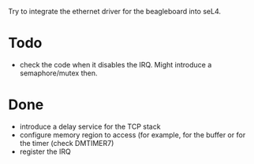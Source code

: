Try to integrate the ethernet driver for the beagleboard into
seL4.

# Todo
 * check the code when it disables the IRQ. Might introduce
   a semaphore/mutex then.

# Done
 * introduce a delay service for the TCP stack
 * configure memory region to access (for example, for the buffer
   or for the timer (check DMTIMER7)
 * register the IRQ
